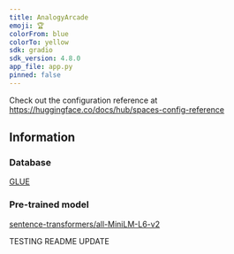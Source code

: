 ```yaml
---
title: AnalogyArcade
emoji: 🏆
colorFrom: blue
colorTo: yellow
sdk: gradio
sdk_version: 4.8.0
app_file: app.py
pinned: false
---
```


Check out the configuration reference at https://huggingface.co/docs/hub/spaces-config-reference

## Information
### Database
[GLUE](https://huggingface.co/datasets/glue)

### Pre-trained model
[sentence-transformers/all-MiniLM-L6-v2](https://huggingface.co/sentence-transformers/all-MiniLM-L6-v2)


TESTING README UPDATE